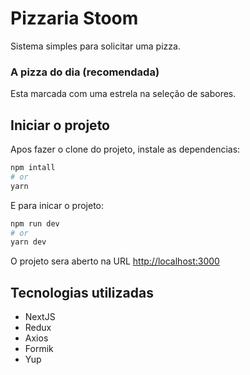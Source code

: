 # Pizzaria Stoom
Sistema simples para solicitar uma pizza.

### A pizza do dia (recomendada)
Esta marcada com uma estrela na seleção de sabores.

## Iniciar o projeto
Apos fazer o clone do projeto, instale as dependencias:
```bash
npm intall
# or
yarn
```
E para inicar o projeto:
```bash
npm run dev
# or
yarn dev
```
O projeto sera aberto na URL [http://localhost:3000](http://localhost:3000)

## Tecnologias utilizadas
- NextJS
- Redux
- Axios
- Formik
- Yup